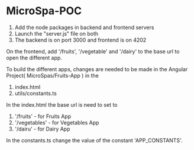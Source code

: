# MicroSpa-POC

1) Add the node packages in backend and frontend servers
2) Launch the "server.js" file on both
3) The backend is on port 3000 and frontend is on 4202

On the frontend, add '/fruits', '/vegetable' and '/dairy' to the base url to open the different app.

To build the different apps, changes are needed to be made in the Angular Project( MicroSpas/Fruits-App ) in the 
1) index.html
2) utils/constants.ts

In the index.html the base url is need to set to
1) '/fruits' - for Fruits App
2) '/vegetables' - for Vegetables App
3) '/dairu' - for Dairy App

In the constants.ts change the value of the constant 'APP_CONSTANTS'.
